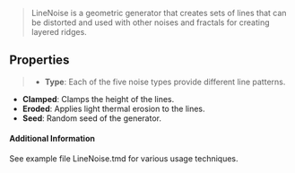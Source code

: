 
> LineNoise is a geometric generator that creates sets of lines that can be distorted and used with other noises and fractals for creating layered ridges.

## Properties

> - **Type**: Each of the five noise types provide different line patterns.
- **Clamped**: Clamps the height of the lines.
- **Eroded**: Applies light thermal erosion to the lines.
- **Seed**: Random seed of the generator.

#### Additional Information
See example file LineNoise.tmd for various usage techniques.
